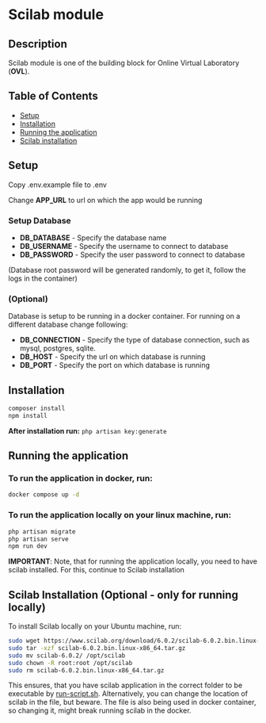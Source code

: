 # Scilab module

## Description

Scilab module is one of the building block for Online Virtual Laboratory (**OVL**).

## Table of Contents

-   [Setup](#setup)
-   [Installation](#installation)
-   [Running the application](#running-the-application)
-   [Scilab installation](#scilab-installation-optional---only-for-running-locally)

## Setup

Copy .env.example file to .env

Change **APP_URL** to url on which the app would be running

### Setup Database

-   **DB_DATABASE** - Specify the database name
-   **DB_USERNAME** - Specify the username to connect to database
-   **DB_PASSWORD** - Specify the user password to connect to database

(Database root password will be generated randomly, to get it, follow the logs in the container)

### (Optional)

Database is setup to be running in a docker container. For running on a different database change following:

-   **DB_CONNECTION** - Specify the type of database connection, such as mysql, postgres, sqlite.
-   **DB_HOST** - Specify the url on which database is running
-   **DB_PORT** - Specify the port on which database is running

## Installation

```sh
composer install
npm install
```

**After installation run:** `php artisan key:generate`

## Running the application

### To run the application in docker, run:

```sh
docker compose up -d
```

### To run the application locally on your linux machine, run:

```sh
php artisan migrate
php artisan serve
npm run dev
```

**IMPORTANT**: Note, that for running the application locally, you need to have scilab installed. For this, continue to Scilab installation

## Scilab Installation (Optional - only for running locally)

To install Scilab locally on your Ubuntu machine, run:

```sh
sudo wget https://www.scilab.org/download/6.0.2/scilab-6.0.2.bin.linux-x86_64.tar.gz
sudo tar -xzf scilab-6.0.2.bin.linux-x86_64.tar.gz
sudo mv scilab-6.0.2/ /opt/scilab
sudo chown -R root:root /opt/scilab
sudo rm scilab-6.0.2.bin.linux-x86_64.tar.gz
```

This ensures, that you have scilab application in the correct folder to be executable by [run-script.sh](/docker/run-script.sh). Alternatively, you can change the location of scilab in the file, but beware. The file is also being used in docker container, so changing it, might break running scilab in the docker.
